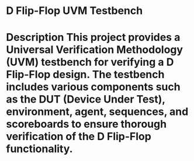 
# D Flip-Flop UVM Testbench 
# Description This project provides a Universal Verification Methodology (UVM) testbench for verifying a D Flip-Flop design. The testbench includes various components such as the DUT (Device Under Test), environment, agent, sequences, and scoreboards to ensure thorough verification of the D Flip-Flop functionality.
